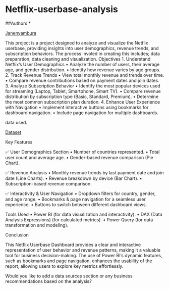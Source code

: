 # Netflix-userbase-analysis
##Authors *

<a href="https://github.com/nyambura-maker">Janenyambura</a>


This project is a project designed to analyze and visualize the Netflix userbase, providing insights into user demographics, revenue trends, and subscription behaviors. The process involed in creating this includes; data preparation, data cleaning and visualization.
Objectives
	1.	Understand Netflix’s User Demographics
	•	Analyze the number of users, their average age, and gender distribution.
	•	Identify how revenue varies by age groups.
	2.	Track Revenue Trends
	•	View total monthly revenue and trends over time.
	•	Compare revenue contributions based on payment dates and join dates.
	3.	Analyze Subscription Behavior
	•	Identify the most popular devices used for streaming (Laptop, Tablet, Smartphone, Smart TV).
	•	Compare revenue distribution by subscription type (Basic, Standard, Premium).
	•	Determine the most common subscription plan duration.
	4.	Enhance User Experience with Navigation
	•	Implement interactive buttons using bookmarks for dashboard navigation.
	•	Include page navigation for multiple dashboards.

data used.

<a href="https://github.com/nyambura-maker/Netflix-userbase-analysis/commit/816bdefdfb4517b423306aa05454239c90398f74">Dataset</a>


Key Features

✅ User Demographics Section
	•	Number of countries represented.
	•	Total user count and average age.
	•	Gender-based revenue comparison (Pie Chart).

✅ Revenue Analysis
	•	Monthly revenue trends by last payment date and join date (Line Charts).
	•	Revenue breakdown by device (Bar Chart).
	•	Subscription-based revenue comparison.

✅ Interactivity & User Navigation
	•	Dropdown filters for country, gender, and age range.
	•	Bookmarks & page navigation for a seamless user experience.
	•	Buttons to switch between different dashboard views.

Tools Used
	•	Power BI (for data visualization and interactivity).
	•	DAX (Data Analysis Expressions) (for calculated metrics).
	•	Power Query (for data transformation and modeling).

Conclusion

This Netflix Userbase Dashboard provides a clear and interactive representation of user behavior and revenue patterns, making it a valuable tool for business decision-making. The use of Power BI’s dynamic features, such as bookmarks and page navigation, enhances the usability of the report, allowing users to explore key metrics effortlessly.

Would you like to add a data sources section or any business recommendations based on the analysis?
